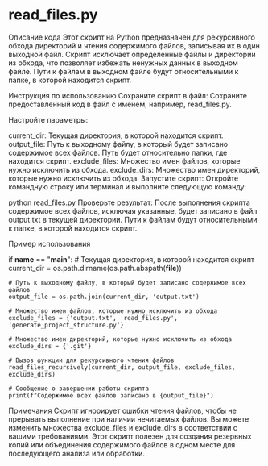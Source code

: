 # read_files.py

Описание кода
Этот скрипт на Python предназначен для рекурсивного обхода директорий и чтения содержимого файлов, записывая их в один выходной файл. Скрипт исключает определенные файлы и директории из обхода, что позволяет избежать ненужных данных в выходном файле. Пути к файлам в выходном файле будут относительными к папке, в которой находится скрипт.

Инструкция по использованию
Сохраните скрипт в файл:
Сохраните предоставленный код в файл с именем, например, read_files.py.

Настройте параметры:

current_dir: Текущая директория, в которой находится скрипт.
output_file: Путь к выходному файлу, в который будет записано содержимое всех файлов. Путь будет относительно папки, где находится скрипт.
exclude_files: Множество имен файлов, которые нужно исключить из обхода.
exclude_dirs: Множество имен директорий, которые нужно исключить из обхода.
Запустите скрипт:
Откройте командную строку или терминал и выполните следующую команду:


python read_files.py
Проверьте результат:
После выполнения скрипта содержимое всех файлов, исключая указанные, будет записано в файл output.txt в текущей директории. Пути к файлам будут относительными к папке, в которой находится скрипт.

Пример использования

if __name__ == "__main__":
    # Текущая директория, в которой находится скрипт
    current_dir = os.path.dirname(os.path.abspath(__file__))

    # Путь к выходному файлу, в который будет записано содержимое всех файлов
    output_file = os.path.join(current_dir, 'output.txt')

    # Множество имен файлов, которые нужно исключить из обхода
    exclude_files = {'output.txt', 'read_files.py', 'generate_project_structure.py'}

    # Множество имен директорий, которые нужно исключить из обхода
    exclude_dirs = {'.git'}

    # Вызов функции для рекурсивного чтения файлов
    read_files_recursively(current_dir, output_file, exclude_files, exclude_dirs)

    # Сообщение о завершении работы скрипта
    print(f"Содержимое всех файлов записано в {output_file}")
Примечания
Скрипт игнорирует ошибки чтения файлов, чтобы не прерывать выполнение при наличии нечитаемых файлов.
Вы можете изменить множества exclude_files и exclude_dirs в соответствии с вашими требованиями.
Этот скрипт полезен для создания резервных копий или объединения содержимого файлов в одном месте для последующего анализа или обработки.
